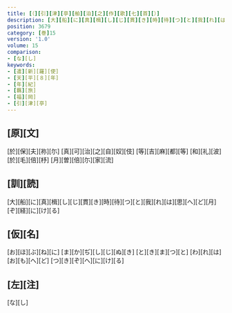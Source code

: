 ```yaml
---
title: [（][引][津][亭][舶][泊][之][作][歌][七][首][）]
description: [大][船][に][真][楫][し][じ][貫][き][時][待][つ][と][我][れ][は][思][へ][ど][月][ぞ][経][に][け][る]
position: 3679
category: [巻]15
version: '1.0'
volume: 15
comparison:
- [な][し]
keywords:
- [遣][新][羅][使]
- [天][平][８][年]
- [年][紀]
- [羈][旅]
- [福][岡]
- [引][津][亭]
---
```


## [原][文]

[於][保][夫][祢][尓] [真][可][治][之][自][奴][伎] [等][吉][麻][都][等] [和][礼][波][於][毛][倍][杼] [月][曽][倍][尓][家][流]

## [訓][読]

[大][船][に][真][楫][し][じ][貫][き][時][待][つ][と][我][れ][は][思][へ][ど][月][ぞ][経][に][け][る]

## [仮][名]

[お][ほ][ぶ][ね][に] [ま][か][ぢ][し][じ][ぬ][き] [と][き][ま][つ][と] [わ][れ][は][お][も][へ][ど] [つ][き][ぞ][へ][に][け][る]

## [左][注]

[な][し]
